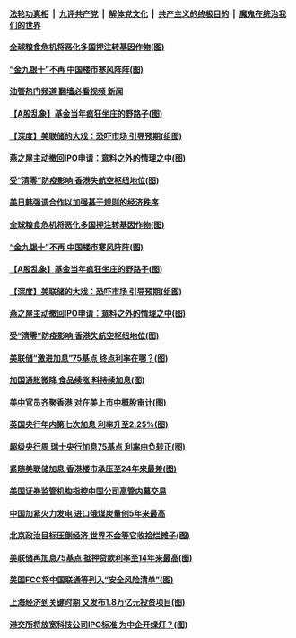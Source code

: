 ####  [法轮功真相](../../../../basic/blob/master/README.md?t=09240001) &nbsp;|&nbsp; [九评共产党](../../../../9ping.md/blob/master/README.md?t=09240001) &nbsp;|&nbsp; [解体党文化](../../../../jtdwh.md/blob/master/README.md?t=09240001)  &nbsp;|&nbsp; [共产主义的终极目的](../../../../gczydzjmd.md/blob/master/README.md?t=09240001) &nbsp;|&nbsp; [魔鬼在统治我们的世界](../../../../mgztzwmdsj.md/blob/master/README.md?t=09240001) 

#### [全球粮食危机将恶化多国押注转基因作物(图)](../pages/p5/1017391.md?t=09240001) 

#### [“金九银十”不再 中国楼市寒风阵阵(图)](../pages/p5/1017346.md?t=09240001) 

#### [油管热门频道 翻墙必看视频 新闻](http://45.76.130.85:81/youtube.html?09240001)

#### [【A股乱象】基金当年疯狂坐庄的野路子(图)](../pages/p5/1017355.md?t=09240001) 

#### [【深度】美联储的大戏：恐吓市场 引导预期(组图)](../pages/p5/1017353.md?t=09240001) 

#### [燕之屋主动撤回IPO申请：意料之外的情理之中(图)](../pages/p5/1017349.md?t=09240001) 

#### [受“清零”防疫影响 香港失航空枢纽地位(图)](../pages/p5/1017348.md?t=09240001) 

#### [美日韩强调合作以加强基于规则的经济秩序](../pages/p5/1017405.md?t=09240001) 

#### [全球粮食危机将恶化多国押注转基因作物(图)](../pages/p5/1017391.md?t=09240001) 

#### [“金九银十”不再 中国楼市寒风阵阵(图)](../pages/p5/1017346.md?t=09240001) 

#### [【A股乱象】基金当年疯狂坐庄的野路子(图)](../pages/p5/1017355.md?t=09240001) 

#### [【深度】美联储的大戏：恐吓市场 引导预期(组图)](../pages/p5/1017353.md?t=09240001) 

#### [燕之屋主动撤回IPO申请：意料之外的情理之中(图)](../pages/p5/1017349.md?t=09240001) 

#### [受“清零”防疫影响 香港失航空枢纽地位(图)](../pages/p5/1017348.md?t=09240001) 

#### [美联储“激进加息”75基点 终点利率在哪？(图)](../pages/p5/1017345.md?t=09240001) 

#### [加国通胀微降 食品续涨 料持续加息(图)](../pages/p5/1017326.md?t=09240001) 

#### [美中官员齐聚香港 对在美上市中概股审计(图)](../pages/p5/1017312.md?t=09240001) 

#### [英国央行年内第七次加息 利率升至2.25%(图)](../pages/p5/1017307.md?t=09240001) 

#### [超级央行周 瑞士央行加息75基点 利率由负转正(图)](../pages/p5/1017300.md?t=09240001) 

#### [紧随美联储加息 香港楼市承压至24年来最差(图)](../pages/p5/1017294.md?t=09240001) 

#### [美国证券监管机构指控中国公司高管内幕交易](../pages/p5/1017289.md?t=09240001) 

#### [中国加紧火力发电 进口俄煤炭量创5年来最高](../pages/p5/1017288.md?t=09240001) 

#### [北京政治目标压倒经济 世界不会等它收拾烂摊子(图)](../pages/p5/1017199.md?t=09240001) 

#### [美联储再加息75基点 抵押贷款利率至14年来最高(图)](../pages/p5/1017240.md?t=09240001) 

#### [美国FCC将中国联通等列入“安全风险清单”(图)](../pages/p5/1017220.md?t=09240001) 

#### [上海经济到关键时期 又发布1.8万亿元投资项目(图)](../pages/p5/1017215.md?t=09240001) 

#### [港交所将放宽科技公司IPO标准 为中企开绿灯？(图)](../pages/p5/1017213.md?t=09240001) 

<img src='http://gfw-breaker.win/goodnews/indexes/p5.md' width='0px' height='0px'/>
